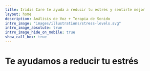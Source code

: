 ```yaml
---
title: Iridis Care te ayuda a reducir tu estrés y sentirte mejor
layout: home
description: Análisis de Voz + Terapia de Sonido
intro_image: "images/illustrations/stress-levels.svg"
intro_image_absolute: true
intro_image_hide_on_mobile: true
show_call_box: true
---
```


# Te ayudamos a reducir tu estrés
